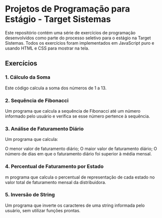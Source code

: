 # Projetos de Programação para Estágio - Target Sistemas

Este repositório contém uma série de exercícios de programação desenvolvidos como parte do processo seletivo para o estágio na Target Sistemas. Todos os exercícios foram implementados em JavaScript puro e usando HTML e CSS para mostrar na tela.

## Exercícios

### 1. Cálculo da Soma
Este código calcula a soma dos números de 1 a 13.

### 2. Sequência de Fibonacci
Um programa que calcula a sequência de Fibonacci até um número informado pelo usuário e verifica se esse número pertence à sequência.

### 3. Análise de Faturamento Diário
Um programa que calcula:

O menor valor de faturamento diário;
O maior valor de faturamento diário;
O número de dias em que o faturamento diário foi superior à média mensal.

### 4. Percentual de Faturamento por Estado 
m programa que calcula o percentual de representação de cada estado no valor total de faturamento mensal da distribuidora. 

### 5. Inversão de String
Um programa que inverte os caracteres de uma string informada pelo usuário, sem utilizar funções prontas.
